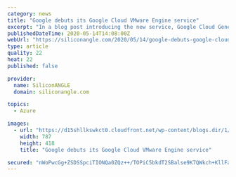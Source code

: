 ```yaml
---
category: news
title: "Google debuts its Google Cloud VMware Engine service"
excerpt: "In a blog post introducing the new service, Google Cloud General Manager June Yang said VMware installations form the basis of many of its customers’ information technology environments. According to her,"
publishedDateTime: 2020-05-14T14:08:00Z
webUrl: "https://siliconangle.com/2020/05/14/google-debuts-google-cloud-vmware-engine-service/"
type: article
quality: 22
heat: 22
published: false

provider:
  name: SiliconANGLE
  domain: siliconangle.com

topics:
  - Azure

images:
  - url: "https://d15shllkswkct0.cloudfront.net/wp-content/blogs.dir/1/files/2020/05/VMware-Google.jpg"
    width: 787
    height: 418
    title: "Google debuts its Google Cloud VMware Engine service"

secured: "nWoPwcGg+ZSDSSpciTIONQa0ZQz++/TOPiC5bkdT2SBalse9K7QWkch+KllFa7Tbavy/2pIwQxIFSPYnEPEebPSx6vH4+pECiLsn6c+IWUX+UTGciL0zuk72ooOW724qUOvWI32lg+iZ+FvNx86dnsCotKz2ExxQbxAQSUrylSIRdLl9bwbSzcUFfLiXVJWTBy+MxRGCfa6BwqEhwLmCaHS2RNesMpnAVrLnL2hXkQhftsR/E48zyZFb4PED8zkp/7kF0V7lu3UsZImYeb7r1P+ex8ViwZwphVlGUJCHI1al5QMUi3OEXL+0scYfHxYOzcH44Z/LG9guzmwhHMyN+MbdNh4Nnru6tW3AJnq0/fM2vvpoBLLYjQwauC8YtdFJ54Rm5EGXHifc4J106yWvMCnABHeTcQEeLgM9aw/BQtK2oGv3Sd8GIuTGI3GCEyGzcLh2RXe7FHYyILOYnI9JJ8Y5d414AVcxgmFtx29dPIk=;7oL0mMqIft2wA23saAiEsg=="
---
```


